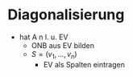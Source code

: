 # Diagonalisierung
+ hat A n l. u. EV
	+ ONB aus EV bilden
	+ $S=(v_1,...,v_n)$
		+ EV als Spalten eintragen